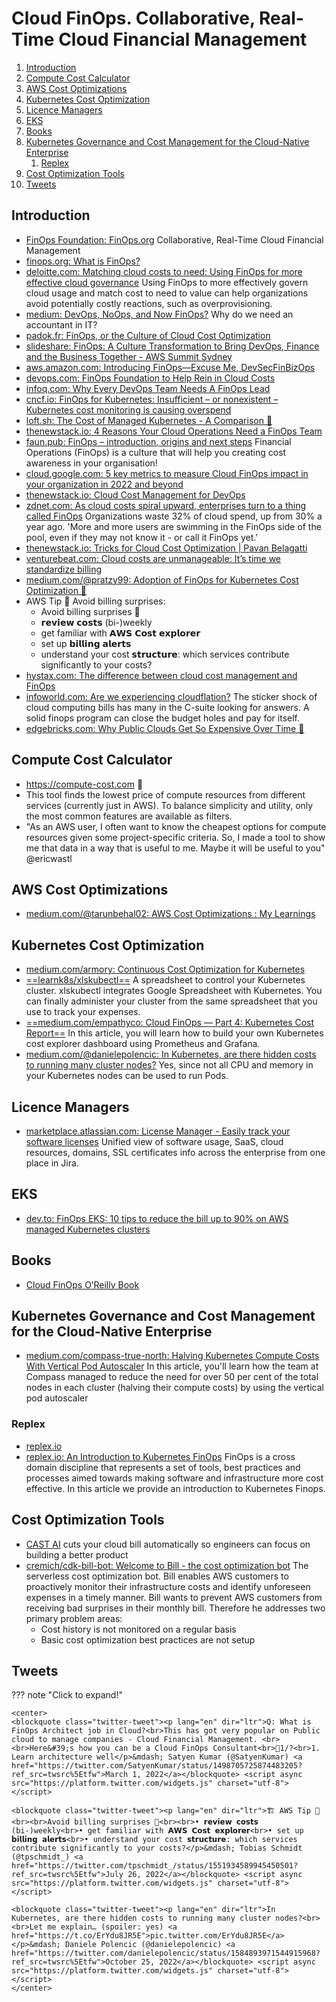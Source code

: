 # Cloud FinOps. Collaborative, Real-Time Cloud Financial Management

1. [Introduction](#introduction)
2. [Compute Cost Calculator](#compute-cost-calculator)
3. [AWS Cost Optimizations](#aws-cost-optimizations)
4. [Kubernetes Cost Optimization](#kubernetes-cost-optimization)
5. [Licence Managers](#licence-managers)
6. [EKS](#eks)
7. [Books](#books)
8. [Kubernetes Governance and Cost Management for the Cloud-Native Enterprise](#kubernetes-governance-and-cost-management-for-the-cloud-native-enterprise)
    1. [Replex](#replex)
9. [Cost Optimization Tools](#cost-optimization-tools)
10. [Tweets](#tweets)

## Introduction

- [FinOps Foundation: FinOps.org](https://www.finops.org/) Collaborative, Real-Time Cloud Financial Management
- [finops.org: What is FinOps?](https://www.finops.org/what-is-finops/)
- [deloitte.com: Matching cloud costs to need: Using FinOps for more effective cloud governance](https://www2.deloitte.com/us/en/pages/consulting/articles/using-finops-to-effectively-match-cloud-costs-to-value-for-cloud-professionals-podcast-automation-governance.html) Using FinOps to more effectively govern cloud usage and match cost to need to value can help organizations avoid potentially costly reactions, such as overprovisioning.
- [medium: DevOps, NoOps, and Now FinOps?](https://medium.com/better-programming/devops-noops-finops-64e0df91bcb8) Why do we need an accountant in IT?
- [padok.fr: FinOps, or the Culture of Cloud Cost Optimization](https://www.padok.fr/en/blog/finops-cloud)
- [slideshare: FinOps: A Culture Transformation to Bring DevOps, Finance and the Business Together - AWS Summit Sydney](https://es.slideshare.net/AmazonWebServices/finops-a-culture-transformation-to-bring-devops-finance-and-the-business-together-sponsored-by-cloudability-aws-summit-sydney)
- [aws.amazon.com: Introducing FinOps—Excuse Me, DevSecFinBizOps](https://aws.amazon.com/es/blogs/enterprise-strategy/introducing-finops-excuse-me-devsecfinbizops/)
- [devops.com: FinOps Foundation to Help Rein in Cloud Costs](https://devops.com/finops-foundation-to-help-rein-in-cloud-costs/)
- [infoq.com: Why Every DevOps Team Needs A FinOps Lead](https://www.infoq.com/articles/every-devops-team-needs-finops-lead/)
- [cncf.io: FinOps for Kubernetes: Insufficient – or nonexistent – Kubernetes cost monitoring is causing overspend](https://www.cncf.io/blog/2021/06/29/finops-for-kubernetes-insufficient-or-nonexistent-kubernetes-cost-monitoring-is-causing-overspend/)
- [loft.sh: The Cost of Managed Kubernetes - A Comparison 🌟](https://loft.sh/blog/the-cost-of-managed-kubernetes-a-comparison/)
- [thenewstack.io: 4 Reasons Your Cloud Operations Need a FinOps Team](https://thenewstack.io/4-reasons-your-cloud-operations-need-a-finops-team/)
- [faun.pub: FinOps – introduction, origins and next steps](https://faun.pub/finops-introduction-origins-and-next-steps-bcdaa8b82417) Financial Operations (FinOps) is a culture that will help you creating cost awareness in your organisation!
- [cloud.google.com: 5 key metrics to measure Cloud FinOps impact in your organization in 2022 and beyond](https://cloud.google.com/blog/topics/cloud-first/key-metrics-to-measure-impact-of-cloud-finops)
- [thenewstack.io: Cloud Cost Management for DevOps](https://thenewstack.io/cloud-cost-management-for-devops)
- [zdnet.com: As cloud costs spiral upward, enterprises turn to a thing called FinOps](https://www.zdnet.com/article/as-cloud-costs-spiral-upward-enterprises-turn-to-a-thing-called-finops/) Organizations waste 32% of cloud spend, up from 30% a year ago. 'More and more users are swimming in the FinOps side of the pool, even if they may not know it - or call it FinOps yet.'
- [thenewstack.io: Tricks for Cloud Cost Optimization | Pavan Belagatti](https://thenewstack.io/tricks-for-cloud-cost-optimization)
- [venturebeat.com: Cloud costs are unmanageable: It’s time we standardize billing](https://venturebeat.com/datadecisionmakers/cloud-costs-are-unmanageable-its-time-we-standardize-billing/)
- [medium.com/@pratzy99: Adoption of FinOps for Kubernetes Cost Optimization 🌟](https://medium.com/@pratzy99/adoption-of-finops-for-kubernetes-cost-optimization-6263bc7b3f57)
- AWS Tip 💛 Avoid billing surprises:
    - Avoid billing surprises 💸
    - 𝗿𝗲𝘃𝗶𝗲𝘄 𝗰𝗼𝘀𝘁𝘀 (bi-)weekly
    - get familiar with 𝗔𝗪𝗦 𝗖𝗼𝘀𝘁 𝗲𝘅𝗽𝗹𝗼𝗿𝗲𝗿
    - set up 𝗯𝗶𝗹𝗹𝗶𝗻𝗴 𝗮𝗹𝗲𝗿𝘁𝘀
    - understand your cost 𝘀𝘁𝗿𝘂𝗰𝘁𝘂𝗿𝗲: which services contribute significantly to your costs?
- [hystax.com: The difference between cloud cost management and FinOps](https://hystax.com/the-difference-between-cloud-cost-management-and-finops/)
- [infoworld.com: Are we experiencing cloudflation?](https://www.infoworld.com/article/3674048/are-we-experiencing-cloudflation.html) The sticker shock of cloud computing bills has many in the C-suite looking for answers. A solid finops program can close the budget holes and pay for itself.
- [edgebricks.com: Why Public Clouds Get So Expensive Over Time 🌟](https://edgebricks.com/why-public-clouds-get-so-expensive-over-time/)

## Compute Cost Calculator

- https://compute-cost.com 🌟
- This tool finds the lowest price of compute resources from different services (currently just in AWS). To balance simplicity and utility, only the most common features are available as filters.
- "As an AWS user, I often want to know the cheapest options for compute resources given some project-specific criteria. So, I made a tool to show me that data in a way that is useful to me. Maybe it will be useful to you" @ericwastl

## AWS Cost Optimizations

- [medium.com/@tarunbehal02: AWS Cost Optimizations : My Learnings](https://medium.com/@tarunbehal02/aws-cost-optimizations-my-learnings-fcdc14da1f58)

## Kubernetes Cost Optimization

- [medium.com/armory: Continuous Cost Optimization for Kubernetes](https://medium.com/armory/continuous-cost-optimization-for-kubernetes-4361045f0215)
- [==learnk8s/xlskubectl==](https://github.com/learnk8s/xlskubectl) A spreadsheet to control your Kubernetes cluster. xlskubectl integrates Google Spreadsheet with Kubernetes. You can finally administer your cluster from the same spreadsheet that you use to track your expenses.
- [==medium.com/empathyco: Cloud FinOps — Part 4: Kubernetes Cost Report==](https://medium.com/empathyco/cloud-finops-part-4-kubernetes-cost-report-b4964be02dc3) In this article, you will learn how to build your own Kubernetes cost explorer dashboard using Prometheus and Grafana.
- [medium.com/@danielepolencic: In Kubernetes, are there hidden costs to running many cluster nodes?](https://medium.com/@danielepolencic/reserved-cpu-and-memory-in-kubernetes-nodes-65aee1946afd) Yes, since not all CPU and memory in your Kubernetes nodes can be used to run Pods.

## Licence Managers

- [marketplace.atlassian.com:  License Manager - Easily track your software licenses](https://marketplace.atlassian.com/apps/1227641/license-manager-easily-track-your-software-licenses) Unified view of software usage, SaaS, cloud resources, domains, SSL certificates info across the enterprise from one place in Jira.

## EKS

- [dev.to: FinOps EKS: 10 tips to reduce the bill up to 90% on AWS managed Kubernetes clusters](https://dev.to/zenika/eks-10-tips-to-reduce-the-bill-up-to-90-on-aws-managed-kubernetes-clusters-epe)

## Books

- [Cloud FinOps O’Reilly Book](https://www.finops.org/cloud-finops-oreilly-book/)

## Kubernetes Governance and Cost Management for the Cloud-Native Enterprise

- [medium.com/compass-true-north: Halving Kubernetes Compute Costs With Vertical Pod Autoscaler](https://medium.com/compass-true-north/halving-kubernetes-compute-costs-with-vertical-pod-autoscaler-df658c043301) In this article, you'll learn how the team at Compass managed to reduce the need for over 50 per cent of the total nodes in each cluster (halving their compute costs) by using the vertical pod autoscaler

### Replex

- [replex.io](https://www.replex.io/)
- [replex.io: An Introduction to Kubernetes FinOps](https://www.replex.io/blog/an-introduction-to-kubernetes-finops) FinOps is a cross domain discipline that represents a set of tools, best practices and processes aimed towards making software and infrastructure more cost effective. In this article we provide an introduction to Kubernetes Finops.

## Cost Optimization Tools

- [CAST AI](https://cast.ai/) cuts your cloud bill automatically so engineers can focus on building a better product
- [cremich/cdk-bill-bot: Welcome to Bill - the cost optimization bot](https://github.com/cremich/cdk-bill-bot) The serverless cost optimization bot. Bill enables AWS customers to proactively monitor their infrastructure costs and identify unforeseen expenses in a timely manner. Bill wants to prevent AWS customers from receiving bad surprises in their monthly bill. Therefore he addresses two primary problem areas:
    - Cost history is not monitored on a regular basis
    - Basic cost optimization best practices are not setup

## Tweets

??? note "Click to expand!"

	<center>
	<blockquote class="twitter-tweet"><p lang="en" dir="ltr">Q: What is FinOps Architect job in Cloud?<br>This has got very popular on Public cloud to manage companies - Cloud Financial Management. <br><br>Here&#39;s how you can be a Cloud FinOps Consultant<br>🧵1/?<br>1. Learn architecture well</p>&mdash; Satyen Kumar (@SatyenKumar) <a href="https://twitter.com/SatyenKumar/status/1498705725874483205?ref_src=twsrc%5Etfw">March 1, 2022</a></blockquote> <script async src="https://platform.twitter.com/widgets.js" charset="utf-8"></script>

	<blockquote class="twitter-tweet"><p lang="en" dir="ltr">🏗 AWS Tip 💛<br><br>Avoid billing surprises 💸<br><br>• 𝗿𝗲𝘃𝗶𝗲𝘄 𝗰𝗼𝘀𝘁𝘀 (bi-)weekly<br>• get familiar with 𝗔𝗪𝗦 𝗖𝗼𝘀𝘁 𝗲𝘅𝗽𝗹𝗼𝗿𝗲𝗿<br>• set up 𝗯𝗶𝗹𝗹𝗶𝗻𝗴 𝗮𝗹𝗲𝗿𝘁𝘀<br>• understand your cost 𝘀𝘁𝗿𝘂𝗰𝘁𝘂𝗿𝗲: which services contribute significantly to your costs?</p>&mdash; Tobias Schmidt (@tpschmidt_) <a href="https://twitter.com/tpschmidt_/status/1551934589945450501?ref_src=twsrc%5Etfw">July 26, 2022</a></blockquote> <script async src="https://platform.twitter.com/widgets.js" charset="utf-8"></script>
	
    <blockquote class="twitter-tweet"><p lang="en" dir="ltr">In Kubernetes, are there hidden costs to running many cluster nodes?<br><br>Let me explain… (spoiler: yes) <a href="https://t.co/ErYdu8JR5E">pic.twitter.com/ErYdu8JR5E</a></p>&mdash; Daniele Polencic (@danielepolencic) <a href="https://twitter.com/danielepolencic/status/1584893971544915968?ref_src=twsrc%5Etfw">October 25, 2022</a></blockquote> <script async src="https://platform.twitter.com/widgets.js" charset="utf-8"></script>
    </center>
